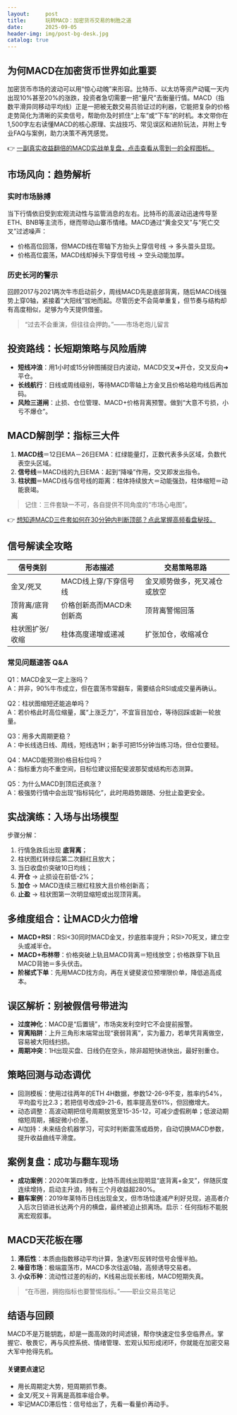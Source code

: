 ```yaml
---
layout:     post
title:      玩转MACD：加密货币交易的制胜之道
date:       2025-09-05
header-img: img/post-bg-desk.jpg
catalog: true
---
```


## 为何MACD在加密货币世界如此重要
加密货币市场的波动可以用“惊心动魄”来形容。比特币、以太坊等资产动辄一天内出现10%甚至20%的涨跌，投资者急切需要一把“量尺”去衡量行情。MACD（指数平滑异同移动平均线）正是一把被无数交易员验证过的利器，它能把复杂的价格走势简化为清晰的买卖信号，帮助你及时抓住“上车”或“下车”的时机。本文带你在1,500字左右读懂MACD的核心原理、实战技巧、常见误区和进阶玩法，并附上专业FAQ与案例，助力决策不再凭感觉。

👉 [一副真实收益翻倍的MACD实战单复盘，点击查看从零到一的全程图析。](https://okxdog.com/)

## 市场风向：趋势解析

### 实时市场脉搏
当下行情依旧受到宏观流动性与监管消息的左右。比特币的高波动迅速传导至ETH、BNB等主流币，继而带动山寨币情绪。MACD通过“黄金交叉”与“死亡交叉”过滤噪声：  
- 价格高位回落，但MACD线在零轴下方抬头上穿信号线 → 多头苗头显现。  
- 价格高位震荡，MACD线却掉头下穿信号线 → 空头动能加厚。  

### 历史长河的警示  
回顾2017与2021两次牛市启动前夕，周线MACD先是底部背离，随后MACD线强势上穿0轴，紧接着“大阳线”拔地而起。尽管历史不会简单重复，但节奏与结构却有高度相似，足够为今天提供借鉴。

> “过去不会重演，但往往会押韵。”——市场老炮儿留言

## 投资路线：长短期策略与风险盾牌
- **短线冲浪**：用1小时或15分钟图捕捉日内波动，MACD交叉➜开仓，交叉反向➜平仓。  
- **长线航行**：日线或周线级别，等待MACD零轴上方金叉且价格站稳均线后再加码。  
- **风险三道闸**：止损、仓位管理、MACD+价格背离预警。做到“大意不亏损，小亏不爆仓”。  

## MACD解剖学：指标三大件
1. **MACD线**＝12日EMA－26日EMA：红绿能量灯，正数代表多头区域，负数代表空头区域。  
2. **信号线**＝MACD线的九日EMA：起到“降噪”作用，交叉即发出指令。  
3. **柱状图**＝MACD线与信号线的距离：柱体持续放大＝动能强劲，柱体缩短＝动能衰竭。  

> 记住：三件套缺一不可，各自提供不同角度的“市场心电图”。

👉 [想知道MACD三件套如何在30分钟内判断顶部？点此掌握高频看盘秘技。](https://okxdog.com/)

## 信号解读全攻略
| 信号类别        | 形态描述                      | 交易策略思路              |
|-----------------|-------------------------------|---------------------------|
| 金叉/死叉       | MACD线上穿/下穿信号线          | 金叉顺势做多，死叉减仓或放空 |
| 顶背离/底背离   | 价格创新高而MACD未创新高       | 顶背离警惕回落              |
| 柱状图扩张/收缩 | 柱体高度递增或递减             | 扩张加仓，收缩减仓          |

### 常见问题速答 Q&A
Q1：MACD金叉一定上涨吗？  
A：并非，90%牛市成立，但在震荡市常翻车，需要结合RSI或成交量再确认。  

Q2：柱状图缩短还能追单吗？  
A：若价格此时高位缩量，属“上涨乏力”，不宜盲目加仓，等待回踩或新一轮放量。  

Q3：用多大周期更稳？  
A：中长线选日线、周线，短线选1H；新手可把15分钟当练习场，但仓位要轻。  

Q4：MACD能预测价格目标位吗？  
A：指标重方向不重空间，目标位建议搭配斐波那契或结构形态测算。  

Q5：为什么MACD到顶后还疯涨？  
A：极强势行情中会出现“指标钝化”，此时用趋势跟随、分批止盈更安全。  

## 实战演练：入场与出场模型
步骤分解：  
1. 行情急跌后出现 **底背离**；  
2. 柱状图红转绿后第二次翻红且放大；  
3. 当日收盘价突破10日均线；  
4. **开仓** → 止损设在前低-2%；  
5. **加仓** → MACD连续三根红柱放大且价格创新高；  
6. **止盈** → 柱状图第一次明显缩短或出现顶背离。  

## 多维度组合：让MACD火力倍增
- **MACD+RSI**：RSI<30同时MACD金叉，抄底胜率提升；RSI>70死叉，建立空头或减半仓。  
- **MACD+布林带**：价格突破上轨且MACD背离＝短线放空；价格跌穿下轨且MACD背驰＝多头伏击。  
- **阶梯式下单**：先用MACD找方向，再在关键斐波位预埋限价单，降低追高成本。  

## 误区解析：别被假信号带进沟
- **过度神化**：MACD是“后置镜”，市场突发利空时它不会提前报警。  
- **背离陷阱**：上升三角形末端常出现“衰弱背离”，实为蓄力，若单凭背离做空，容易被大阳线扫损。  
- **周期冲突**：1H出现买盘、日线仍在空头，除非超短快进快出，最好别重仓。

## 策略回测与动态调优
- 回测模板：使用过往两年的ETH 4H数据，参数12-26-9不变，胜率约54%，平均盈亏比2.3；若把信号改成9-21-6，胜率提高至61%，但回撤增大。  
- 动态调整：高波动期把信号周期放宽至15-35-12，可减少虚假刷单；低波动期缩短周期，捕捉微小价差。  
- AI加持：未来结合机器学习，可实时判断震荡或趋势，自动切换MACD参数，提升收益曲线平滑度。  

## 案例复盘：成功与翻车现场
- **成功案例**：2020年第四季度，比特币周线出现明显“底背离+金叉”，伴随灰度连续增持，启动主升浪，持有三个月收益超280%。  
- **翻车案例**：2019年莱特币日线出现金叉，但市场恰逢减产利好兑现，追高者介入后次日锁进长达两个月的横盘，最终被迫止损离场。启示：任何指标不能脱离宏观叙事。  

## MACD天花板在哪
1. **滞后性**：本质由指数移动平均计算，急速V形反转时信号会慢半拍。  
2. **噪音市场**：极端震荡市，MACD多次往返0轴，高频诱导交易者。  
3. **小众币种**：流动性过差的标的，K线易出现长影线，MACD短期失真。  

> “在币圈，拥抱指标也要警惕指标。”——职业交易员笔记

## 结语与回顾
MACD不是万能钥匙，却是一面高效的时间滤镜，帮你快速定位多空临界点。掌握它、敬畏它，再与风控系统、情绪管理、宏观认知形成闭环，你就能在加密交易大军中抢得先机。

#### 关键要点速记
- 用长周期定大势，短周期抓节奏。  
- 金叉/死叉＋背离是高胜率组合拳。  
- 牢记MACD滞后性：信号给出了，先看一看量价再动手。
